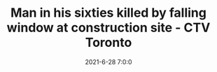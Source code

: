 ---
"title": "Man in his sixties killed by falling window at construction site - CTV Toronto"
"date": "2021-6-28 7:0:0"
"feed_name": "GOOGLENEWSINDUSTRIAL"
"feed_website": "https://news.google.com/search?q=industrial%2Bincident&hl=en-US&gl=US&ceid=US:en"
"feed_rss": "https://news.google.com/rss/search?q=industrial%2Bincident&hl=en-US&gl=US&ceid=US:en"
"link": "https://toronto.ctvnews.ca/man-in-his-sixties-killed-by-falling-window-at-construction-site-1.5488495"
"file": "_posts/2021-1-1-f865a9cf2895a0396ace56f7fbadbde4f48abc4f.md"
"accident": "1"
"drilling": "0"
---